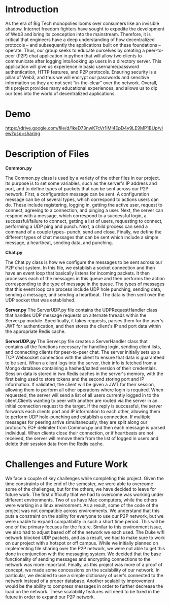 # Introduction
As the era of Big Tech monopolies looms over consumers like an invisible shadow, Internet freedom fighters have sought to expedite the development of Web3 and bring its conception into the mainstream. Therefore, it is critical that engineers have a deep understanding of how decentralized protocols – and subsequently the applications built on these foundations – operate. Thus, our group seeks to educate ourselves by creating a peer-to-peer (P2P) chat application in python that will allow two clients to communicate after logging into/looking up users in a directory server. This application will give us experience in basic username/password authentication, HTTP features, and P2P protocols. Ensuring security is a pillar of Web3, and thus we will encrypt our passwords and sensitive information so they are not sent “in-the-clear” over the network. Overall, this project provides many educational experiences, and allows us to dip our toes into the world of decentralized applications.

# Demo
https://drive.google.com/file/d/1keD73nwK7cVr1lMl4EpD4y9LE9MP1BUp/view?usp=sharing

# Description of Files
**Common.py**

The Common.py class is used by a variety of the other files in our project. Its purpose is to set some variables, such as the server's IP address and port, and to define types of packets that can be sent across our P2P network. First, a configuration message can be sent. A configuration message can be of several types, which correspond to actions users can do. These include registering, logging in, getting the active user, request to connect, agreeing to a connection, and pinging a user. Next, the server can respond with a message, which correspond to a successful login, a successful/failure to connect, getting a list of users, requesting to connect, performing a UDP ping and punch. Next, a child process can send a command of a couple types- punch, send and close. Finally, we define the different types of chat messages that can be sent which include a simple message, a heartbeat, sending data, and punching.

**Chat.py**

The Chat.py class is how we configure the messages to be sent across our P2P chat system. In this file, we establish a socket connection and then have an event loop that basically listens for incoming packets. It then processes each of the messages in this queue and then performs the action corresponding to the type of message in the queue. The types of messages that this event loop can process include UDP hole punching, sending data, sending a message, and sending a heartbeat. The data is then sent over the UDP socket that was established. 

**Server.py**
The ServerUDP.py file contains the UDPRequestHandler class that handles UDP message requests on alternate threads within the Server.py module. Specifically, it takes requests, parses them for the user's JWT for authentication, and then stores the client's IP and port data within the appropriate Redis cache.


**ServerUDP.py**
The Server.py file creates a ServerHandler class that contains all the functions necessary for handling login, sending client lists, and connecting clients for peer-to-peer chat. The server initially sets up a TCP Websocket connection with the client to ensure that data is guaranteed to be sent. When a client logs into the server, their info is fetched from a Mongo database containing a hashed/salted version of their credentials. Session data is stored in two Redis caches in the server's memory, with the first being used to store tokens and the second storing port and IP information. If validated, the client will be given a JWT for their session, allowing them to perform all other operations where login is required. When requested, the server will send a list of all users currently logged in to the client.Clients wanting to peer with another are routed via the server in an initial connection request to the target. If the reply is successful, the server forwards each clients port and IP information to each other, allowing them to perform UDP hole-punching and establish a connection. If multiple messages for peering arrive simultaneously, they are split along our protocol's EOF delimiter from Common.py and then each message is parsed individual. When clients close their connection, or if heartbeats are not received, the server will remove them from the list of logged in users and delete their session data from the Redis cache.


# Challenges and Future Work
We face a couple of key challenges while completing this project. Given the time constraints of the end of the semester, we were able to overcome some of the challenges, but for the others, we have decided to leave for future work. The first difficulty that we had to overcome was working under different environments. Two of us have Mac computers, while the others were working in a linux environment. As a result, some of the code of the project was not compatible across environments. We understand that this puts a constraint on the ability for everyone to use our P2P network, but we were unable to expand compatibility in such a short time period. This will be one of the primary focuses for the future. Similar to this environment issue, we also had to adjust based off of the network we each used. The Duke wifi network blocked UDP packets, and as a result, we had to make sure to work on our project with a hotspot or off campus. While we initially planned on implementing file sharing over the P2P network, we were not able to get this done in conjunction with the messaging system. We decided that the base functionality of sending messages and encrypting connections to the network was more important. Finally, as this project was more of a proof of concept, we made some concessions on the scalability of our network. In particular, we decided to use a simple dictionary of user's connected to the network instead of a proper database. Another scalability improvement would be the ability to compress messages in order to further decrease the load on the network. These scalability features will need to be fixed in the future in order to expand our P2P network.   

